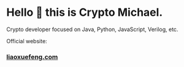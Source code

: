 # Hello 👋 this is Crypto Michael.

Crypto developer focused on Java, Python, JavaScript, Verilog, etc.

Official website:

### [liaoxuefeng.com](https://www.liaoxuefeng.com)
